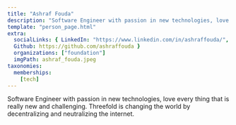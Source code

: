 ```yaml
---
title: "Ashraf Fouda"
description: "Software Engineer with passion in new technologies, love every thing that is really new."
template: "person_page.html"
extra:
  socialLinks: { LinkedIn: "https://www.linkedin.com/in/ashraffouda/",
  Github: https://github.com/ashraffouda }
  organizations: ["foundation"]
  imgPath: ashraf_fouda.jpeg
taxonomies:
  memberships:
    [tech]
---
```


Software Engineer with passion in new technologies, love every thing that is really new and challenging. Threefold is changing the world by decentralizing and neutralizing the internet.